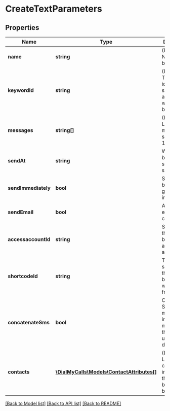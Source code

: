 # CreateTextParameters

## Properties
Name | Type | Description | Notes
------------ | ------------- | ------------- | -------------
**name** | **string** | (Required)  Name the broadcast. | [optional] 
**keywordId** | **string** | (Required)  The keyword id that should be associated with this broadcast. | [optional] 
**messages** | **string[]** | (Required)  List of messages to send (up to 10). | [optional] 
**sendAt** | **string** | When the broadcast should be sent. | [optional] 
**sendImmediately** | **bool** | Should the broadcast go out immediately? | [optional] 
**sendEmail** | **bool** | Also send an email to the contacts? | [optional] 
**accessaccountId** | **string** | Schedule this broadcast as an access account. | [optional] 
**shortcodeId** | **string** | The shortcode id that the broadcast will be sent from. | [optional] 
**concatenateSms** | **bool** | Combine all SMS messages into 1 message on the end users device. | [optional] 
**contacts** | [**\DialMyCalls\Models\ContactAttributes[]**](ContactAttributes.md) | (Required)  List of contact information that should be sent the broadcast. | [optional] 

[[Back to Model list]](../../README.md#documentation-for-models) [[Back to API list]](../../README.md#documentation-for-api-endpoints) [[Back to README]](../../README.md)


